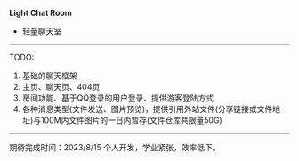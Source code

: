 **Light Chat Room**
- 轻量聊天室

------

TODO:
1. 基础的聊天框架
2. 主页、聊天页、404页
3. 房间功能、基于QQ登录的用户登录、提供游客登陆方式
4. 各种消息类型(文件发送、图片预览)，提供引用外站文件(分享链接或文件地址)与100M内文件图片的一日内暂存(文件仓库共限量50G)

------

期待完成时间：2023/8/15
个人开发，学业紧张，效率低下。
